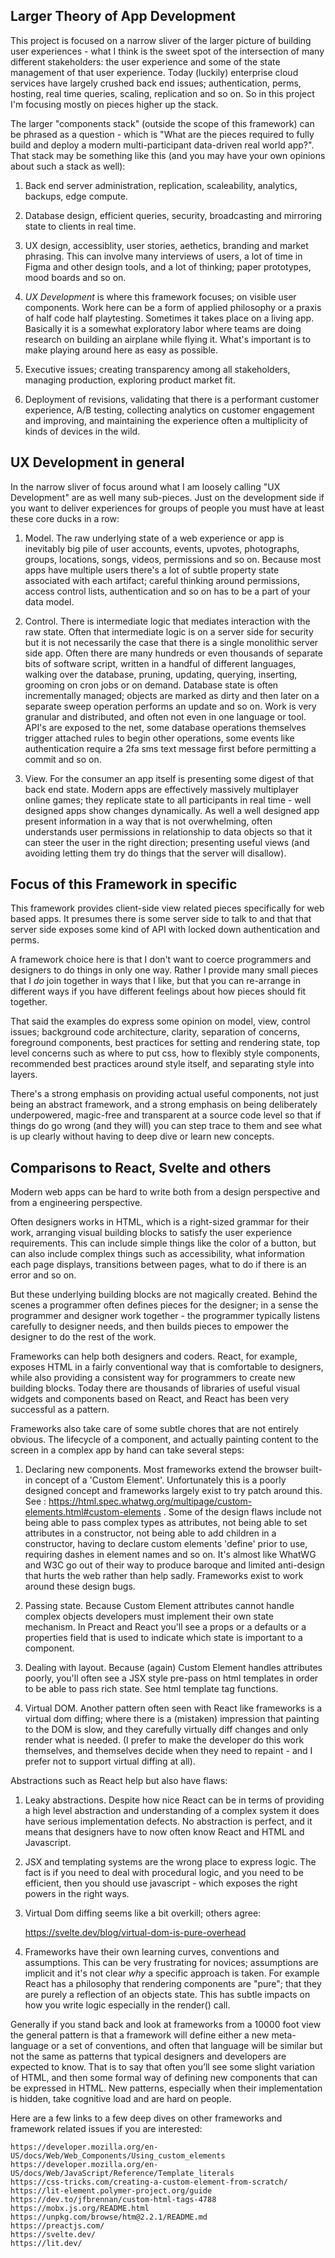 ## Larger Theory of App Development

This project is focused on a narrow sliver of the larger picture of building user experiences - what I think is the sweet spot of the intersection of many different stakeholders: the user experience and some of the state management of that user experience. Today (luckily) enterprise cloud services have largely crushed back end issues; authentication, perms, hosting, real time queries, scaling, replication and so on. So in this project I'm focusing mostly on pieces higher up the stack.

The larger "components stack" (outside the scope of this framework) can be phrased as a question - which is "What are the pieces required to fully build and deploy a modern multi-participant data-driven real world app?". That stack may be something like this (and you may have your own opinions about such a stack as well):

1. Back end server administration, replication, scaleability, analytics, backups, edge compute.

2. Database design, efficient queries, security, broadcasting and mirroring state to clients in real time.

3. UX design, accessiblity, user stories, aethetics, branding and market phrasing. This can involve many interviews of users, a lot of time in Figma and other design tools, and a lot of thinking; paper prototypes, mood boards and so on.

4. *UX Development* is where this framework focuses; on visible user components. Work here can be a form of applied philosophy or a praxis of half code half playtesting. Sometimes it takes place on a living app. Basically it is a somewhat exploratory labor where teams are doing research on building an airplane while flying it. What's important is to make playing around here as easy as possible.

5. Executive issues; creating transparency among all stakeholders, managing production, exploring product market fit.

6. Deployment of revisions, validating that there is a performant customer experience, A/B testing, collecting analytics on customer engagement and improving, and maintaining the experience often a multiplicity of kinds of devices in the wild.

## UX Development in general

In the narrow sliver of focus around what I am loosely calling "UX Development" are as well many sub-pieces. Just on the development side if you want to deliver experiences for groups of people you must have at least these core ducks in a row:

1. Model. The raw underlying state of a web experience or app is inevitably big pile of user accounts, events, upvotes, photographs, groups, locations, songs, videos, permissions and so on. Because most apps have multiple users there's a lot of subtle property state associated with each artifact; careful thinking around permissions, access control lists, authentication and so on has to be a part of your data model.

2. Control. There is intermediate logic that mediates interaction with the raw state. Often that intermediate logic is on a server side for security but it is not necessarily the case that there is a single monolithic server side app. Often there are many hundreds or even thousands of separate bits of software script, written in a handful of different languages, walking over the database, pruning, updating, querying, inserting, grooming on cron jobs or on demand. Database state is often incrementally managed; objects are marked as dirty and then later on a separate sweep operation performs an update and so on. Work is very granular and distributed, and often not even in one language or tool. API's are exposed to the net, some database operations themselves trigger attached rules to begin other operations, some events like authentication require a 2fa sms text message first before permitting a commit and so on.

3. View. For the consumer an app itself is presenting some digest of that back end state. Modern apps are effectively massively multiplayer online games; they replicate state to all participants in real time - well designed apps show changes dynamically. As well a well designed app present information in a way that is not overwhelming, often understands user permissions in relationship to data objects so that it can steer the user in the right direction; presenting useful views (and avoiding letting them try do things that the server will disallow).

## Focus of this Framework in specific

This framework provides client-side view related pieces specifically for web based apps. It presumes there is some server side to talk to and that that server side exposes some kind of API with locked down authentication and perms.

A framework choice here is that I don't want to coerce programmers and designers to do things in only one way. Rather I provide many small pieces that I *do* join together in ways that I like, but that you can re-arrange in different ways if you have different feelings about how pieces should fit together.

That said the examples do express some opinion on model, view, control issues; background code architecture, clarity, separation of concerns, foreground components, best practices for setting and rendering state, top level concerns such as where to put css, how to flexibly style components, recommended best practices around style itself, and separating style into layers.

There's a strong emphasis on providing actual useful components, not just being an abstract framework, and a strong emphasis on being deliberately underpowered, magic-free and transparent at a source code level so that if things do go wrong (and they will) you can step trace to them and see what is up clearly without having to deep dive or learn new concepts.

## Comparisons to React, Svelte and others

Modern web apps can be hard to write both from a design perspective and from a engineering perspective.

Often designers works in HTML, which is a right-sized grammar for their work, arranging visual building blocks to satisfy the user experience requirements. This can include simple things like the color of a button, but can also include complex things such as accessibility, what information each page displays, transitions between pages, what to do if there is an error and so on.

But these underlying building blocks are not magically created. Behind the scenes a programmer often defines pieces for the designer; in a sense the programmer and designer work together - the programmer typically listens carefully to designer needs, and then builds pieces to empower the designer to do the rest of the work.

Frameworks can help both designers and coders. React, for example, exposes HTML in a fairly conventional way that is comfortable to designers, while also providing a consistent way for programmers to create new building blocks. Today there are thousands of libraries of useful visual widgets and components based on React, and React has been very successful as a pattern.

Frameworks also take care of some subtle chores that are not entirely obvious. The lifecycle of a component, and actually painting content to the screen in a complex app by hand can take several steps:

1. Declaring new components. Most frameworks extend the browser built-in concept of a 'Custom Element'. Unfortunately this is a poorly designed concept and frameworks largely exist to try patch around this. See : https://html.spec.whatwg.org/multipage/custom-elements.html#custom-elements . Some of the design flaws include not being able to pass complex types as attributes, not being able to set attributes in a constructor, not being able to add children in a constructor, having to declare custom elements 'define' prior to use, requiring dashes in element names and so on. It's almost like WhatWG and W3C go out of their way to produce baroque and limited anti-design that hurts the web rather than help sadly. Frameworks exist to work around these design bugs.

2. Passing state. Because Custom Element attributes cannot handle complex objects developers must implement their own state mechanism. In Preact and React you'll see a props or a defaults or a properties field that is used to indicate which state is important to a component.

3. Dealing with layout. Because (again) Custom Element handles attributes poorly, you'll often see a JSX style pre-pass on html templates in order to be able to pass rich state. See html template tag functions.

4. Virtual DOM. Another pattern often seen with React like frameworks is a virtual dom diffing; where there is a (mistaken) impression that painting to the DOM is slow, and they carefully virtually diff changes and only render what is needed. (I prefer to make the developer do this work themselves, and themselves decide when they need to repaint - and I prefer not to support virtual diffing at all).

Abstractions such as React help but also have flaws:

1. Leaky abstractions. Despite how nice React can be in terms of providing a high level abstraction and understanding of a complex system it does have serious implementation defects. No abstraction is perfect, and it means that designers have to now often know React and HTML and Javascript.

2. JSX and templating systems are the wrong place to express logic. The fact is if you need to deal with procedural logic, and you need to be efficient, then you should use javascript - which exposes the right powers in the right ways.

3. Virtual Dom diffing seems like a bit overkill; others agree:

	https://svelte.dev/blog/virtual-dom-is-pure-overhead

4. Frameworks have their own learning curves, conventions and assumptions. This can be very frustrating for novices; assumptions are implicit and it's not clear *why* a specific approach is taken. For example React has a philosophy that rendering components are "pure"; that they are purely a reflection of an objects state. This has subtle impacts on how you write logic especially in the render() call.

Generally if you stand back and look at frameworks from a 10000 foot view the general pattern is that a framework will define either a new meta-language or a set of conventions, and often that language will be similar but not the same as patterns that typical designers and developers are expected to know. That is to say that often you’ll see some slight variation of HTML, and then some formal way of defining new components that can be expressed in HTML. New patterns, especially when their implementation is hidden, take cognitive load and are hard on people.

Here are a few links to a few deep dives on other frameworks and framework related issues if you are interested:

	https://developer.mozilla.org/en-US/docs/Web/Web_Components/Using_custom_elements
	https://developer.mozilla.org/en-US/docs/Web/JavaScript/Reference/Template_literals
	https://css-tricks.com/creating-a-custom-element-from-scratch/
	https://lit-element.polymer-project.org/guide
	https://dev.to/jfbrennan/custom-html-tags-4788
	https://mobx.js.org/README.html
	https://unpkg.com/browse/htm@2.2.1/README.md
	https://preactjs.com/
	https://svelte.dev/
	https://lit.dev/
